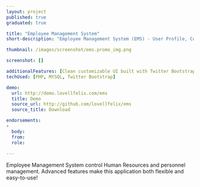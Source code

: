 ```yaml
---
layout: project
published: true
graduated: true

title: "Employee Management System"
short-description: "Employee Management System (EMS) - User Profile, Contact Information, Secure login, and Payroll Reports."

thumbnail: /images/screenshot/ems.promo_img.png

screenshot: []

additionalFeatures: [Clean customizable UI built with Twitter Bootstrap, Simple two Step process, Check for exisiting installation]
techUsed: [PHP, MYSQL, Twitter Bootstrap]

demo:
  url: http://demo.lovellfelix.com/ems
  title: Demo
  source_url: http://github.com/lovellfelix/ems
  source_title: Download

endorsements:
-
  body:
  from: 
  role:   
 
---
```


Employee Management System control Human Resources and personnel management. Advanced features make this application both flexible and easy-to-use!